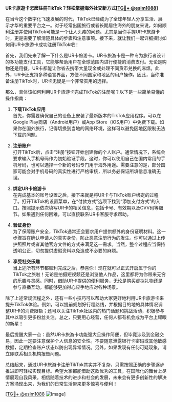 **UR卡旅遊卡怎麽註冊TikTok？轻松掌握海外社交新方式[[TG💪+ @esim1088](https://t.me/s/esim1088)]**

在当今这个数字化飞速发展的时代，TikTok已经成为了全球年轻人分享生活、展示才华的重要平台之一。对于经常出国旅行或者长期居住海外的朋友来说，如何顺利注册并使用TikTok可能是一个让人头疼的问题。尤其是当你手握UR卡旅游卡时，更是需要了解清楚具体的步骤和注意事项。接下来，就让我们一起详细探讨如何用UR卡旅游卡成功注册TikTok吧！

首先，我们先来了解一下什么是UR卡旅游卡。UR卡旅游卡是一种专为旅行者设计的多功能支付工具，它能够帮助用户在全球范围内进行便捷的消费支付。无论是购物还是用餐，UR卡都能让你省去携带大量现金或处理不同货币兑换的麻烦。此外，UR卡还支持多种语言界面，方便不同国家和地区的用户操作。因此，当你准备注册TikTok时，UR卡无疑是一个非常实用的选择。

那么，具体该如何利用UR卡旅游卡完成TikTok的注册呢？以下是一些简单易懂的操作指南：

1. **下载TikTok应用**  
   首先，你需要确保自己的设备上安装了最新版本的TikTok应用程序。可以在Google Play商店（Android用户）或App Store（iOS用户）中免费下载。如果你在国外旅行，记得切换到当地的网络环境，这样可以避免因地区限制无法下载的问题。

2. **注册账户**  
   打开TikTok后，点击“注册”按钮开始创建你的个人账户。通常情况下，系统会要求输入手机号码作为初始验证手段。这时，你可以使用自己在国内常用的手机号码，也可以选择一个新的号码专门用于海外用途。需要注意的是，部分国家可能会对手机号码的真实性进行严格审核，所以务必保证所填信息准确无误。

3. **绑定UR卡旅游卡**  
   在完成基本的账号设置之后，接下来就是将UR卡与TikTok账户绑定的过程了。打开TikTok的设置菜单，在“付款方式”选项下找到“添加支付方式”的入口。按照提示依次填写UR卡的相关信息，包括卡号、有效期以及CVV码等细节。如果遇到任何困难，可以直接联系UR卡客服寻求帮助。

4. **验证身份**  
   为了保障账户安全，TikTok通常还会要求用户提供额外的身份证明材料。这一步骤旨在确认申请人的真实身份，防止恶意注册行为的发生。你可以通过上传护照照片或者其他官方文件的方式来满足这一需求。当然，整个过程应当保持透明公正，切勿提供虚假资料以免造成不必要的麻烦。

5. **享受社交乐趣**  
   当上述所有环节都顺利完成之后，恭喜你！现在就可以正式开启属于你的TikTok之旅啦！无论是拍摄短视频还是浏览他人作品，这里都将为你带来无穷的乐趣与灵感。同时，借助UR卡提供的便利服务，无论是购买虚拟礼物还是参与直播互动，都能够更加得心应手地应对各种场景。

除了上述常规流程之外，还有一些小技巧可以帮助大家更好地利用UR卡旅游卡来提升TikTok体验。例如，可以提前规划好行程路线，并根据目的地的具体情况调整UR卡的消费限额；还可以关注TikTok社区内的热门话题和挑战活动，积极参与其中以吸引更多粉丝关注。总之，只要用心经营，任何人都有机会成为平台上耀眼的新星！

最后提醒大家一点：虽然UR卡旅游卡功能强大且操作简便，但毕竟涉及到金融交易，因此一定要注意保护个人信息的安全性。不要随意泄露银行卡密码或其他敏感数据，定期检查账户状态以防出现异常情况。另外，如果发现有任何可疑现象，请立即联系相关机构报告问题。

总结起来，通过UR卡旅游卡注册TikTok其实并不复杂，只需按照正确的步骤逐步推进即可轻松实现目标。希望大家都能借助这款优秀的工具，在国际化的舞台上尽情展现自我风采。相信随着技术的进步和社会的发展，未来会有更多创新性的解决方案涌现出来，为我们的日常生活带来更多惊喜与便利！

[[TG💪+ @esim1088](https://t.me/s/esim1088) ![Image](https://i.postimg.cc/4NQfJmqS/Snipaste-2025-05-13-00-14-12.png)]